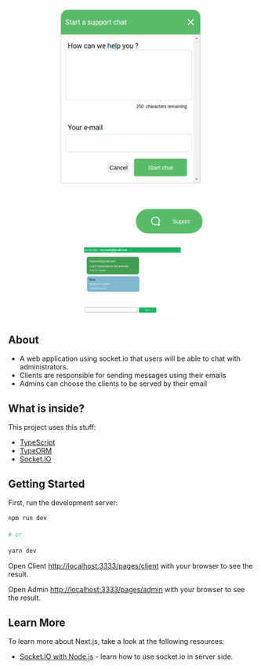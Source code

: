 <h1 align="center"> 
  <img src="./.github/client.png" alt="Chat client screen" width="300" />
  <img src="./.github/admin.png" alt="Chat admin screen" width="200" />
</h1>

## About
- A web application using socket.io that users will be able to chat with administrators.
- Clients are responsible for sending messages using their emails
- Admins can choose the clients to be served by their email 

## What is inside?

This project uses this stuff:

- [TypeScript](https://www.typescriptlang.org/)
- [TypeORM](https://typeorm.io/)
- [Socket.IO](https://socket.io/)

## Getting Started

First, run the development server:

```bash
npm run dev

# or

yarn dev
```

Open Client [http://localhost:3333/pages/client](http://localhost:3333/pages/client) with your browser to see the result.

Open Admin [http://localhost:3333/pages/admin](http://localhost:3333/pages/admin) with your browser to see the result.

## Learn More

To learn more about Next.js, take a look at the following resources:

- [Socket.IO with Node.js](https://socket.io/docs/v4/server-api/) - learn how to use socket.io in server side.